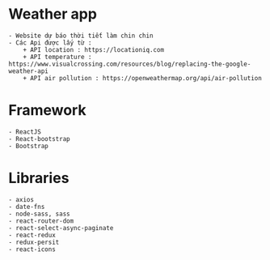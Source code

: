 # Weather app

    - Website dự báo thời tiết làm chin chin
    - Các Api được lấy từ :
        + API location : https://locationiq.com
        + API temperature : https://www.visualcrossing.com/resources/blog/replacing-the-google-weather-api
        + API air pollution : https://openweathermap.org/api/air-pollution

# Framework

    - ReactJS
    - React-bootstrap
    - Bootstrap

# Libraries

    - axios
    - date-fns
    - node-sass, sass
    - react-router-dom
    - react-select-async-paginate
    - react-redux
    - redux-persit
    - react-icons

